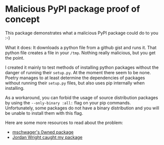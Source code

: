 
# Malicious PyPI package proof of concept

This package demonstrates what a malicious PyPI package could do to you :-)

What it does: It downloads a python file from a github gist and runs it. That
python file creates a file in your `/tmp`. Nothing really malicious, but you 
get the point.

I created it mainly to test methods of installing python packages without the
danger of running their `setup.py`. At the moment there seem to be none. Poetry
manages to at least determine the dependencies of packages without running
their `setup.py` files, but also uses pip internally when installing. 

As a workaround, you can forbid the usage of source distribution packages by
using the `--only-binary :all:` flag on your pip commands. Unfortunately, some
packages do not have a binary distribution and you will be unable to install
them with this flag.

Here are some more resources to read about the problem:

* [mschwager's 0wned package](https://github.com/mschwager/0wned)
* [Jordan Wright caught my package](https://prog.world/check-thousands-of-pypi-packages-for-malware/)
